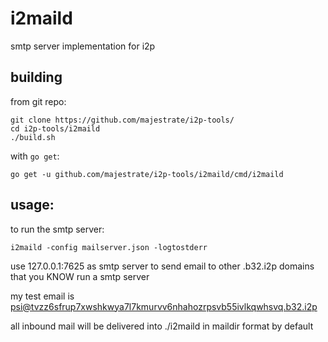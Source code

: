 # i2maild

smtp server implementation for i2p

## building 

from git repo:

    git clone https://github.com/majestrate/i2p-tools/
    cd i2p-tools/i2maild
    ./build.sh


with `go get`:

    go get -u github.com/majestrate/i2p-tools/i2maild/cmd/i2maild

## usage:

to run the smtp server:

    i2maild -config mailserver.json -logtostderr


use 127.0.0.1:7625 as smtp server to send email to other .b32.i2p domains that you KNOW run a smtp server

my test email is psi@tvzz6sfrup7xwshkwya7l7kmurvv6nhahozrpsvb55ivlkqwhsvq.b32.i2p

all inbound mail will be delivered into ./i2maild in maildir format by default
